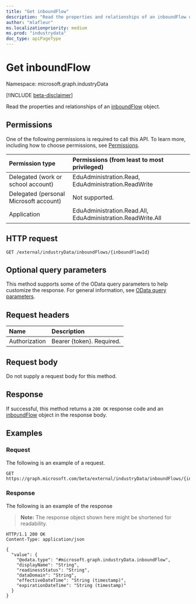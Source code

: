 ```yaml
---
title: "Get inboundFlow"
description: "Read the properties and relationships of an inboundFlow object."
author: "mlafleur"
ms.localizationpriority: medium
ms.prod: "industrydata"
doc_type: apiPageType
---
```


# Get inboundFlow

Namespace: microsoft.graph.industryData

[!INCLUDE [beta-disclaimer](../../includes/beta-disclaimer.md)]

Read the properties and relationships of an [inboundFlow](../resources/industrydata-inboundflow.md) object.

## Permissions

One of the following permissions is required to call this API. To learn more, including how to choose permissions, see [Permissions](/graph/permissions-reference).

| Permission type                        | Permissions (from least to most privileged)                 |
| :------------------------------------- | :---------------------------------------------------------- |
| Delegated (work or school account)     | EduAdministration.Read, EduAdministration.ReadWrite         |
| Delegated (personal Microsoft account) | Not supported.                                              |
| Application                            | EduAdministration.Read.All, EduAdministration.ReadWrite.All |

## HTTP request

<!-- {
  "blockType": "ignored"
}
-->

```http
GET /external/industryData/inboundFlows/{inboundFlowId}
```

## Optional query parameters

This method supports some of the OData query parameters to help customize the response. For general information, see [OData query parameters](/graph/query-parameters).

## Request headers

| Name          | Description               |
| :------------ | :------------------------ |
| Authorization | Bearer {token}. Required. |

## Request body

Do not supply a request body for this method.

## Response

If successful, this method returns a `200 OK` response code and an [inboundFlow](../resources/industrydata-inboundflow.md) object in the response body.

## Examples

### Request

The following is an example of a request.

<!-- {
  "blockType": "request",
  "name": "get_inboundflow"
}
-->

```http
GET https://graph.microsoft.com/beta/external/industryData/inboundFlows/{inboundFlowId}
```

### Response

The following is an example of the response

> **Note:** The response object shown here might be shortened for readability.

<!-- {
  "blockType": "response",
  "truncated": true,
  "@odata.type": "microsoft.graph.industryData.inboundFlow"
}
-->

```http
HTTP/1.1 200 OK
Content-Type: application/json

{
  "value": {
    "@odata.type": "#microsoft.graph.industryData.inboundFlow",
    "displayName": "String",
    "readinessStatus": "String",
    "dataDomain": "String",
    "effectiveDateTime": "String (timestamp)",
    "expirationDateTime": "String (timestamp)"
  }
}
```
